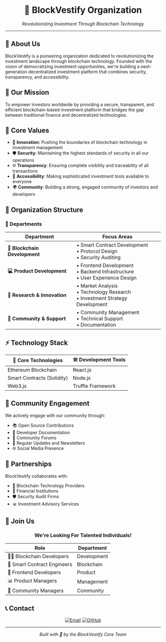 <div align="center">

# 🌟 BlockVestify Organization

*Revolutionizing Investment Through Blockchain Technology*

---

</div>

## 🎯 About Us

BlockVestify is a pioneering organization dedicated to revolutionizing the investment landscape through blockchain technology. Founded with the vision of democratizing investment opportunities, we're building a next-generation decentralized investment platform that combines security, transparency, and accessibility.

## 🚀 Our Mission

To empower investors worldwide by providing a secure, transparent, and efficient blockchain-based investment platform that bridges the gap between traditional finance and decentralized technologies.

## 💫 Core Values

- 🔮 **Innovation**: Pushing the boundaries of blockchain technology in investment management
- 🛡️ **Security**: Maintaining the highest standards of security in all our operations
- 🌐 **Transparency**: Ensuring complete visibility and traceability of all transactions
- 🤝 **Accessibility**: Making sophisticated investment tools available to everyone
- 🌍 **Community**: Building a strong, engaged community of investors and developers

## 🏢 Organization Structure

### 🔧 Departments

<div align="center">

| Department | Focus Areas |
|------------|------------|
| **🔗 Blockchain Development** | • Smart Contract Development<br>• Protocol Design<br>• Security Auditing |
| **💻 Product Development** | • Frontend Development<br>• Backend Infrastructure<br>• User Experience Design |
| **🔬 Research & Innovation** | • Market Analysis<br>• Technology Research<br>• Investment Strategy Development |
| **👥 Community & Support** | • Community Management<br>• Technical Support<br>• Documentation |

</div>

## ⚡ Technology Stack

<div align="center">

| 🔧 Core Technologies | 🛠️ Development Tools |
|---------------------|---------------------|
| Ethereum Blockchain | React.js |
| Smart Contracts (Solidity) | Node.js |
| Web3.js | Truffle Framework |

</div>

## 🤝 Community Engagement

We actively engage with our community through:
- 📚 Open Source Contributions
- 📖 Developer Documentation
- 💬 Community Forums
- 📰 Regular Updates and Newsletters
- 🌐 Social Media Presence

## 🤲 Partnerships

BlockVestify collaborates with:
- 🔗 Blockchain Technology Providers
- 🏦 Financial Institutions
- 🛡️ Security Audit Firms
- 📊 Investment Advisory Services

## 🌱 Join Us

<div align="center">

### We're Looking For Talented Individuals!

| Role | Department |
|------|------------|
| 👨‍💻 Blockchain Developers | Development |
| 📝 Smart Contract Engineers | Blockchain |
| 🎨 Frontend Developers | Product |
| 📊 Product Managers | Management |
| 👥 Community Managers | Community |

</div>

## 📞 Contact

<div align="center">

[![Email](https://img.shields.io/badge/Email-akshaymanbhaw27%40gmail.com-blue?style=for-the-badge&logo=gmail)](mailto:akshaymanbhaw27@gmail.com)
[![GitHub](https://img.shields.io/badge/GitHub-blockvestify-black?style=for-the-badge&logo=github)](https://github.com/blockvestify)

</div>

---

<div align="center">

*Built with 💜 by the BlockVestify Core Team*

</div> 
